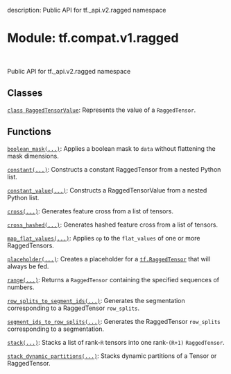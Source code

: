 description: Public API for tf._api.v2.ragged namespace

<div itemscope itemtype="http://developers.google.com/ReferenceObject">
<meta itemprop="name" content="tf.compat.v1.ragged" />
<meta itemprop="path" content="Stable" />
</div>

# Module: tf.compat.v1.ragged

<!-- Insert buttons and diff -->

<table class="tfo-notebook-buttons tfo-api nocontent" align="left">

</table>



Public API for tf._api.v2.ragged namespace



## Classes

[`class RaggedTensorValue`](../../../tf/compat/v1/ragged/RaggedTensorValue.md): Represents the value of a `RaggedTensor`.

## Functions

[`boolean_mask(...)`](../../../tf/ragged/boolean_mask.md): Applies a boolean mask to `data` without flattening the mask dimensions.

[`constant(...)`](../../../tf/ragged/constant.md): Constructs a constant RaggedTensor from a nested Python list.

[`constant_value(...)`](../../../tf/compat/v1/ragged/constant_value.md): Constructs a RaggedTensorValue from a nested Python list.

[`cross(...)`](../../../tf/ragged/cross.md): Generates feature cross from a list of tensors.

[`cross_hashed(...)`](../../../tf/ragged/cross_hashed.md): Generates hashed feature cross from a list of tensors.

[`map_flat_values(...)`](../../../tf/ragged/map_flat_values.md): Applies `op` to the `flat_values` of one or more RaggedTensors.

[`placeholder(...)`](../../../tf/compat/v1/ragged/placeholder.md): Creates a placeholder for a <a href="../../../tf/RaggedTensor.md"><code>tf.RaggedTensor</code></a> that will always be fed.

[`range(...)`](../../../tf/ragged/range.md): Returns a `RaggedTensor` containing the specified sequences of numbers.

[`row_splits_to_segment_ids(...)`](../../../tf/ragged/row_splits_to_segment_ids.md): Generates the segmentation corresponding to a RaggedTensor `row_splits`.

[`segment_ids_to_row_splits(...)`](../../../tf/ragged/segment_ids_to_row_splits.md): Generates the RaggedTensor `row_splits` corresponding to a segmentation.

[`stack(...)`](../../../tf/ragged/stack.md): Stacks a list of rank-`R` tensors into one rank-`(R+1)` `RaggedTensor`.

[`stack_dynamic_partitions(...)`](../../../tf/ragged/stack_dynamic_partitions.md): Stacks dynamic partitions of a Tensor or RaggedTensor.

